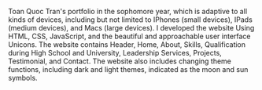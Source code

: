 Toan Quoc Tran's portfolio in the sophomore year, which is adaptive to all kinds of devices, including but not limited to IPhones (small devices), IPads (medium devices), and Macs (large devices).
I developed the website Using HTML, CSS, JavaScript, and the beautiful and approachable user interface Unicons. The website contains Header, Home, About, Skills, Qualification during High School and University, Leadership Services, Projects, Testimonial, and Contact.
The website also includes changing theme functions, including dark and light themes, indicated as the moon and sun symbols.
